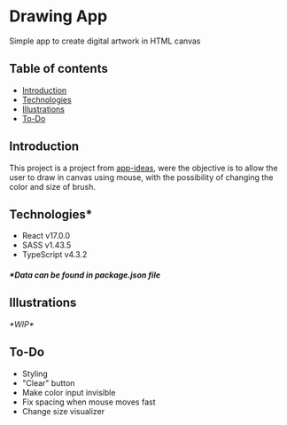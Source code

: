 # Drawing App

Simple app to create digital artwork in HTML canvas

## Table of contents
- [Introduction](#introduction)
- [Technologies](#technologies)
- [Illustrations](#illustrations)
- [To-Do](#to-do)

## Introduction
This project is a project from [app-ideas](https://github.com/rickywid/app-ideas), were the objective is to allow the user to draw in canvas using mouse, with the possibility of changing the color and size of brush.

## Technologies\*
- React v17.0.0
- SASS v1.43.5
- TypeScript v4.3.2
##### \*Data can be found in **package.json** file

## Illustrations
*\*WIP\**

## To-Do
- Styling
- "Clear" button
- Make color input invisible
- Fix spacing when mouse moves fast
- Change size visualizer